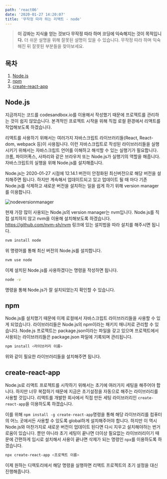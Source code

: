```yaml
---
path: 'react06'
date: '2020-01-27 14:20:07'
title: '무작정 따라 하는 리액트 - node'
---
```


> **이 강좌는 지식을 얻는 것보다 무작정 따라 하며 코딩에 익숙해지는 것이 목적입니다.** 더 쉬운 설명을 위해 잘못된 설명이 있을 수 있습니다. 무작정 따라 하며 익숙해진 뒤 잘못된 부분들을 찾아보세요.

## 목차

1. [Node.js](##node.js)
2. [npm](##npm)
3. [create-react-app](##create-react-app)

## Node.js

지금까지는 코드를 codesandbox.io를 이용해서 작성했기 때문에 프로젝트를 관리하는 것이 쉽지 않았습니다. 본격적인 프로젝트 시작을 위해 직접 로컬 환경에서 리액트를 작업해보도록 하겠습니다.

리액트를 사용하기 위해서는 여러가지 자바스크립트 라이브러리들(React, React-dom, webpack 등)이 사용됩니다. 이런 자바스크립트로 작성된 라이브러리들을 실행시키기 위해서는 자바스크립트 언어를 이해하고 해석할 수 있는 실행기가 필요합니다. 크롬, 파이어폭스, 사파리와 같은 브라우저 또는 Node.js가 실행기의 역할을 해줍니다. 자바스크립트의 실행을 위해 Node.js를 설치해줍니다.

Node.js는 2020-01-27 시점에 12.14.1 버전이 안정화된 최신버전으로 해당 버전을 설치해주면 됩니다. 하지만 계속해서 업데이트되고 있고 업데이트 될 때 마다 기존 Node.js를 삭제하고 새로운 버전을 설치하는 일을 쉽게 하기 위해 version manager를 이용합니다.

![nodeversionmanager](https://nodejs.org/en/user-survey-report/images/charts/capture38.png)

현재 가장 많이 사용되는 Node.js의 version manager는 nvm입니다. Node.js를 직접 설치하지 않고 nvm을 이용해 설치해보도록 하겠습니다. <https://github.com/nvm-sh/nvm> 링크에 있는 설치법을 따라 설치를 해주시면 됩니다.

```bash
nvm install node
```

위 명령어를 통해 최신 버전의 Node.js를 설치합니다.

```bash
nvm use node
```

이제 설치된 Node.js를 사용하겠다는 명령을 작성하면 됩니다.

```bash
node -v
```

명령을 통해 Node.js가 잘 설치되었는지 확인할 수 있습니다.

## npm

Node.js를 설치했기 때문에 이제 로컬에서 자바스크립트 라이브러리들을 사용할 수 있게 되었습니다. 라이브러리들은 Node.js의 npm이라는 패키지 매니저로 관리할 수 있습니다. Node.js 프로젝트는 package.json이라는 파일을 갖고 있으며 프로젝트에서 사용되는 라이브러리들은 package.json 파일에 기록되며 관리됩니다.

```bash
npm install <라이브러리 이름>
```

위와 같이 필요한 라이브러리들을 설치해주면 됩니다.

## create-react-app

Node.js로 리액트 프로젝트를 시작하기 위해서는 초기에 여러가지 세팅을 해주어야 합니다. 하지만 너무 복잡하기 때문에 지금은 초기설정을 자동으로 해주는 라이브러리를 사용할 것입니다. 리액트를 개발한 회사에서 직접 만든 세팅 라이브러리인 `create-react-app`을 이용하도록 하겠습니다.

이를 위해 `npm install -g create-react-app`명령을 통해 해당 라이브러리를 컴퓨터의 어느 곳에서든 사용할 수 있도록 global하게 설치해주어야 합니다. 하지만 이 역시 Node.js와 마찬가지로 새로운 버전이 업데이트 된다면 다시 지우고 설치해야하는 번거로움이 있습니다. 뿐만 아니라 초기 세팅이 끝나면 더이상 필요없는 라이브러리이기 때문에 간편하게 임시로 설치해서 사용이 끝나면 삭제가 되는 명령인 `npx`를 이용하도록 하겠습니다.

```bash
npx create-react-app <프로젝트 이름>
```

이제 원하는 디렉토리에서 해당 명령을 실행하면 리액트 프로젝트의 초기 설정을 대신 진행해줍니다.
